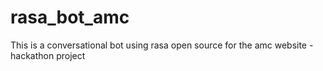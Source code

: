 # rasa_bot_amc
This is a conversational bot using rasa open source for the amc website - hackathon project
